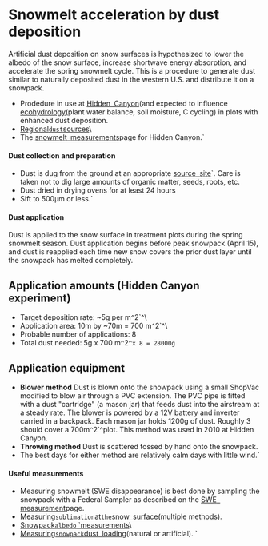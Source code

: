 # Snowmelt acceleration by dust deposition

Artificial dust deposition on snow surfaces is hypothesized to lower the
albedo of the snow surface, increase shortwave energy absorption, and
accelerate the spring snowmelt cycle. This is a procedure to generate
dust similar to naturally deposited dust in the western U.S. and
distribute it on a snowpack.

* Prodedure in use at [Hidden`
`Canyon](hiddencanyon:sitedescription)(and expected to influence [ecohydrology](hc_ecohydrology:overview)(plant water balance, soil moisture, C cycling) in plots with enhanced dust deposition.
* [Regional`dust`sources](:westerndust)\
* The [snowmelt`
`measurements](hc_ecohydrology:snowmeltlog_1)page for Hidden Canyon.`

#### Dust collection and preparation

- Dust is dug from the ground at an appropriate [source`
`site](:westerndust)`. Care is taken not to dig large amounts of organic matter, seeds, roots, etc. 
- Dust dried in drying ovens for at least 24 hours
- Sift to 500µm or less.`

#### Dust application

Dust is applied to the snow surface in treatment plots during the spring
snowmelt season. Dust application begins before peak snowpack (April
15), and dust is reapplied each time new snow covers the prior dust
layer until the snowpack has melted completely.

Application amounts (Hidden Canyon experiment)
----------------------------------------------

* Target deposition rate: ~5g per m`^`2`^\
* Application area: 10m by ~70m = 700 m`^`2`^\
* Probable number of applications: 8
* Total dust needed: 5g x 700 m`^`2`^x 8 = 28000g`

Application equipment
---------------------

- **Blower method** Dust is blown onto the snowpack using a small ShopVac modified to blow air through a PVC extension. The PVC pipe is fitted with a dust "cartridge" (a mason jar) that feeds dust into the airstream at a steady rate. The blower is powered by a 12V battery and inverter carried in a backpack. Each mason jar holds 1200g of dust. Roughly 3 should cover a 700m`^`2`^plot. This method was used in 2010 at Hidden Canyon.
- **Throwing method** Dust is scattered tossed by hand onto the snowpack.
- The best days for either method are relatively calm days with little wind.`

#### Useful measurements

* Measuring snowmelt (SWE disappearance) is best done by sampling the snowpack with a Federal Sampler as described on the [SWE`
`measurement](procedures:measuringswe)page.
* [Measuring`sublimation`at`the`snow`
`surface](procedures:snowsurfacesublimation)(multiple methods).
* [Snowpack`albedo`
`measurements](procedures:snowpackalbedo)\
* [Measuring`snowpack`dust`
`loading](procedures:snowpackdustloading)(natural or artificial). `
